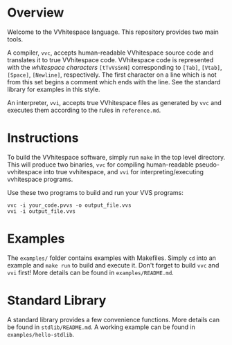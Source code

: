 # Overview #

Welcome to the VVhitespace language. This repository provides two main tools.

A compiler, `vvc`, accepts human-readable VVhitespace source code and translates
it to true VVhitespace code. VVhitespace code is represented with the *whitespace
characters* `[tTvVsSnN]` corresponding to `[Tab]`, `[Vtab]`, `[Space]`,
`[Newline]`, respectively. The first character on a line which is not from this
set begins a comment which ends with the line. See the standard library for
examples in this style.

An interpreter, `vvi`, accepts true VVhitespace files as generated by `vvc` and
executes them according to the rules in `reference.md`.


# Instructions #

To build the VVhitespace software, simply run `make` in the top level directory.
This will produce two binaries, `vvc` for compiling human-readable
pseudo-vvhitespace into true vvhitespace, and `vvi` for interpreting/executing
vvhitespace programs.

Use these two programs to build and run your VVS programs:

    vvc -i your_code.pvvs -o output_file.vvs
    vvi -i output_file.vvs


# Examples #

The `examples/` folder contains examples with Makefiles. Simply `cd` into an
example and `make run` to build and execute it. Don't forget to build `vvc`
and `vvi` first! More details can be found in `examples/README.md`.


# Standard Library #

A standard library provides a few convenience functions. More details can be found
in `stdlib/README.md`. A working example can be found in `examples/hello-stdlib`.

